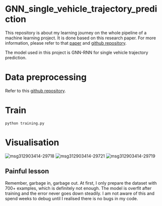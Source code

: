 # GNN_single_vehicle_trajectory_prediction

This repository is about my learning journey on the whole pipeline of a machine learning project. It is done based on this research paper. For more information,
please refer to that [paper](https://arxiv.org/pdf/2107.03663.pdf) and [github repository](https://github.com/Xiaoyu006/GNN-RNN-Based-Trajectory-Prediction-ITSC2021).

The model used in this project is GNN-RNN for single vehicle trajectory prediction.

# Data preprocessing
Refer to this [github repository](https://github.com/Xiaoyu006/GNN-RNN-Based-Trajectory-Prediction-ITSC2021).

# Train
```
python training.py
```

# Visualisation
![msg312903414-29718](https://user-images.githubusercontent.com/85933053/156882496-25915722-1265-4167-a3f0-2bff03a3a3cf.jpg)
![msg312903414-29721](https://user-images.githubusercontent.com/85933053/156882506-b3f72329-d069-49a3-b89e-9054b2ccc9d1.jpg)
![msg312903414-29719](https://user-images.githubusercontent.com/85933053/156882507-498acc4f-b198-42b4-9134-99d5f2a4a76b.jpg)


## Painful lesson
Remember, garbage in, garbage out. At first, I only prepare the dataset with 700+ examples, which is definitely not enough. The model is overfit after training and 
the error never goes down steadily. I am not aware of this and spend weeks to debug until I realised there is no bugs in my code.
